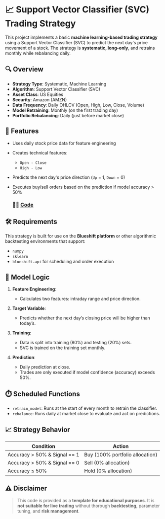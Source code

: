 # 📈 Support Vector Classifier (SVC) Trading Strategy

This project implements a basic **machine learning-based trading strategy** using a Support Vector Classifier (SVC) to predict the next day's price movement of a stock. The strategy is **systematic, long-only**, and retrains monthly while rebalancing daily.

## 🔍 Overview

* **Strategy Type**: Systematic, Machine Learning
* **Algorithm**: Support Vector Classifier (SVC)
* **Asset Class**: US Equities
* **Security**: Amazon (AMZN)
* **Data Frequency**: Daily OHLCV (Open, High, Low, Close, Volume)
* **Model Retraining**: Monthly (on the first trading day)
* **Portfolio Rebalancing**: Daily (just before market close)


## 📂 Features

* Uses daily stock price data for feature engineering
* Creates technical features:

  * `Open - Close`
  * `High - Low`
* Predicts the next day's price direction (`Up` = 1, `Down` = 0)
* Executes buy/sell orders based on the prediction if model accuracy > 50%

  ### 🧑‍💻 [Code](https://github.com/varmakollu/MLTrade/blob/main/Blueshift.py)


## 🛠️ Requirements

This strategy is built for use on the **Blueshift platform** or other algorithmic backtesting environments that support:

* `numpy`
* `sklearn`
* `blueshift.api` for scheduling and order execution

## 🧠 Model Logic

1. **Feature Engineering**:

   * Calculates two features: intraday range and price direction.
2. **Target Variable**:

   * Predicts whether the next day’s closing price will be higher than today’s.
3. **Training**:

   * Data is split into training (80%) and testing (20%) sets.
   * SVC is trained on the training set monthly.
4. **Prediction**:

   * Daily prediction at close.
   * Trades are only executed if model confidence (accuracy) exceeds 50%.

## ⏱️ Scheduled Functions

* `retrain_model`: Runs at the start of every month to retrain the classifier.
* `rebalance`: Runs daily at market close to evaluate and act on predictions.

## 📈 Strategy Behavior

| Condition                    | Action                          |
| ---------------------------- | ------------------------------- |
| Accuracy > 50% & Signal == 1 | Buy (100% portfolio allocation) |
| Accuracy > 50% & Signal == 0 | Sell (0% allocation)            |
| Accuracy ≤ 50%               | Hold (0% allocation)            |

## ⚠️ Disclaimer

> This code is provided as a **template for educational purposes**.
> It is **not suitable for live trading** without thorough **backtesting**,
> parameter tuning, and **risk management**.
